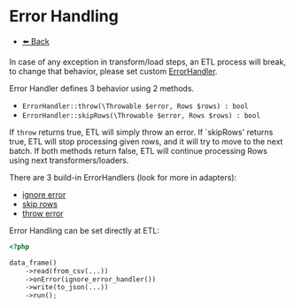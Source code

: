 # Error Handling

- [⬅️️ Back](core.md)

In case of any exception in transform/load steps, an ETL process will break, 
to change that behavior, please set custom [ErrorHandler](../../../src/core/etl/src/Flow/ETL/ErrorHandler.php).

Error Handler defines 3 behavior using 2 methods.

* `ErrorHandler::throw(\Throwable $error, Rows $rows) : bool`
* `ErrorHandler::skipRows(\Throwable $error, Rows $rows) : bool`

If `throw` returns true, ETL will simply throw an error.
If `skipRows' returns true, ETL will stop processing given rows, and it will try to move to the next batch.
If both methods return false, ETL will continue processing Rows using next transformers/loaders.

There are 3 build-in ErrorHandlers (look for more in adapters):

* [ignore error](../../../src/core/etl/src/Flow/ETL/ErrorHandler/IgnoreError.php)
* [skip rows](../../../src/core/etl/src/Flow/ETL/ErrorHandler/SkipRows.php)
* [throw error](../../../src/core/etl/src/Flow/ETL/ErrorHandler/ThrowError.php)

Error Handling can be set directly at ETL:

```php
<?php 

data_frame()
    ->read(from_csv(...))
    ->onError(ignore_error_handler())
    ->write(to_json(...))
    ->run();
```
